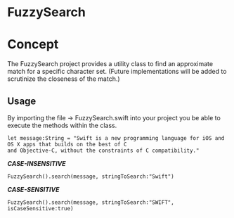 # FuzzySearch

Concept
==============================

The FuzzySearch project provides a utility class to find an approximate match for a specific character set. (Future implementations will be added to scrutinize the closeness of the match.) 

Usage
-------------------------------
By importing the file -> FuzzySearch.swift into your project you be able to execute the methods within the class.
    
    let message:String = "Swift is a new programming language for iOS and OS X apps that builds on the best of C                                 and Objective-C, without the constraints of C compatibility."

***CASE-INSENSITIVE***

    FuzzySearch().search(message, stringToSearch:"Swift")

***CASE-SENSITIVE***

    FuzzySearch().search(message, stringToSearch:"SWIFT", isCaseSensitive:true)
